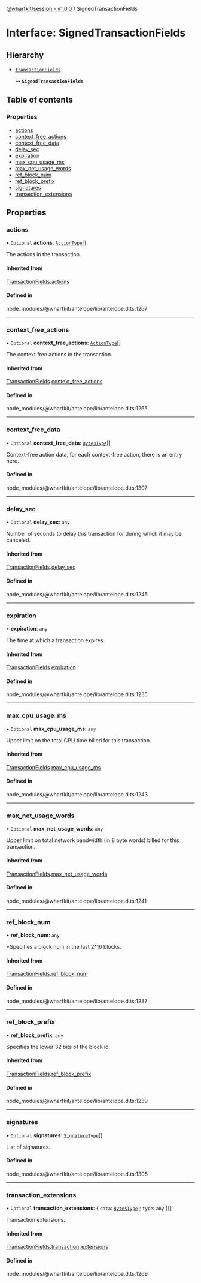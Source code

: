 [@wharfkit/session - v1.0.0](/docs/testREADME.md) / SignedTransactionFields

# Interface: SignedTransactionFields

## Hierarchy

- [`TransactionFields`](/docs/testinterfaces/TransactionFields.md)

  ↳ **`SignedTransactionFields`**

## Table of contents

### Properties

- [actions](/docs/testinterfaces/SignedTransactionFields.md#actions)
- [context\_free\_actions](/docs/testinterfaces/SignedTransactionFields.md#context_free_actions)
- [context\_free\_data](/docs/testinterfaces/SignedTransactionFields.md#context_free_data)
- [delay\_sec](/docs/testinterfaces/SignedTransactionFields.md#delay_sec)
- [expiration](/docs/testinterfaces/SignedTransactionFields.md#expiration)
- [max\_cpu\_usage\_ms](/docs/testinterfaces/SignedTransactionFields.md#max_cpu_usage_ms)
- [max\_net\_usage\_words](/docs/testinterfaces/SignedTransactionFields.md#max_net_usage_words)
- [ref\_block\_num](/docs/testinterfaces/SignedTransactionFields.md#ref_block_num)
- [ref\_block\_prefix](/docs/testinterfaces/SignedTransactionFields.md#ref_block_prefix)
- [signatures](/docs/testinterfaces/SignedTransactionFields.md#signatures)
- [transaction\_extensions](/docs/testinterfaces/SignedTransactionFields.md#transaction_extensions)

## Properties

### actions

• `Optional` **actions**: [`ActionType`](/docs/testREADME.md#actiontype)[]

The actions in the transaction.

#### Inherited from

[TransactionFields](/docs/testinterfaces/TransactionFields.md).[actions](/docs/testinterfaces/TransactionFields.md#actions)

#### Defined in

node_modules/@wharfkit/antelope/lib/antelope.d.ts:1267

___

### context\_free\_actions

• `Optional` **context\_free\_actions**: [`ActionType`](/docs/testREADME.md#actiontype)[]

The context free actions in the transaction.

#### Inherited from

[TransactionFields](/docs/testinterfaces/TransactionFields.md).[context_free_actions](/docs/testinterfaces/TransactionFields.md#context_free_actions)

#### Defined in

node_modules/@wharfkit/antelope/lib/antelope.d.ts:1265

___

### context\_free\_data

• `Optional` **context\_free\_data**: [`BytesType`](/docs/testREADME.md#bytestype)[]

Context-free action data, for each context-free action, there is an entry here.

#### Defined in

node_modules/@wharfkit/antelope/lib/antelope.d.ts:1307

___

### delay\_sec

• `Optional` **delay\_sec**: `any`

Number of seconds to delay this transaction for during which it may be canceled.

#### Inherited from

[TransactionFields](/docs/testinterfaces/TransactionFields.md).[delay_sec](/docs/testinterfaces/TransactionFields.md#delay_sec)

#### Defined in

node_modules/@wharfkit/antelope/lib/antelope.d.ts:1245

___

### expiration

• **expiration**: `any`

The time at which a transaction expires.

#### Inherited from

[TransactionFields](/docs/testinterfaces/TransactionFields.md).[expiration](/docs/testinterfaces/TransactionFields.md#expiration)

#### Defined in

node_modules/@wharfkit/antelope/lib/antelope.d.ts:1235

___

### max\_cpu\_usage\_ms

• `Optional` **max\_cpu\_usage\_ms**: `any`

Upper limit on the total CPU time billed for this transaction.

#### Inherited from

[TransactionFields](/docs/testinterfaces/TransactionFields.md).[max_cpu_usage_ms](/docs/testinterfaces/TransactionFields.md#max_cpu_usage_ms)

#### Defined in

node_modules/@wharfkit/antelope/lib/antelope.d.ts:1243

___

### max\_net\_usage\_words

• `Optional` **max\_net\_usage\_words**: `any`

Upper limit on total network bandwidth (in 8 byte words) billed for this transaction.

#### Inherited from

[TransactionFields](/docs/testinterfaces/TransactionFields.md).[max_net_usage_words](/docs/testinterfaces/TransactionFields.md#max_net_usage_words)

#### Defined in

node_modules/@wharfkit/antelope/lib/antelope.d.ts:1241

___

### ref\_block\_num

• **ref\_block\_num**: `any`

*Specifies a block num in the last 2^16 blocks.

#### Inherited from

[TransactionFields](/docs/testinterfaces/TransactionFields.md).[ref_block_num](/docs/testinterfaces/TransactionFields.md#ref_block_num)

#### Defined in

node_modules/@wharfkit/antelope/lib/antelope.d.ts:1237

___

### ref\_block\_prefix

• **ref\_block\_prefix**: `any`

Specifies the lower 32 bits of the block id.

#### Inherited from

[TransactionFields](/docs/testinterfaces/TransactionFields.md).[ref_block_prefix](/docs/testinterfaces/TransactionFields.md#ref_block_prefix)

#### Defined in

node_modules/@wharfkit/antelope/lib/antelope.d.ts:1239

___

### signatures

• `Optional` **signatures**: [`SignatureType`](/docs/testREADME.md#signaturetype)[]

List of signatures.

#### Defined in

node_modules/@wharfkit/antelope/lib/antelope.d.ts:1305

___

### transaction\_extensions

• `Optional` **transaction\_extensions**: { `data`: [`BytesType`](/docs/testREADME.md#bytestype) ; `type`: `any`  }[]

Transaction extensions.

#### Inherited from

[TransactionFields](/docs/testinterfaces/TransactionFields.md).[transaction_extensions](/docs/testinterfaces/TransactionFields.md#transaction_extensions)

#### Defined in

node_modules/@wharfkit/antelope/lib/antelope.d.ts:1269
